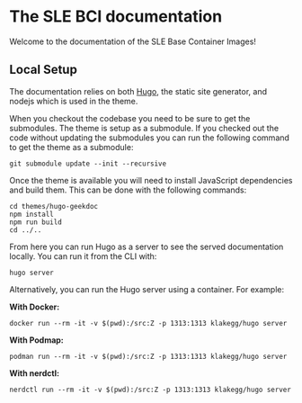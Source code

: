 # The SLE BCI documentation

Welcome to the documentation of the SLE Base Container Images!

## Local Setup

The documentation relies on both [Hugo](https://gohugo.io/), the static site generator, and nodejs which is used in the theme.

When you checkout the codebase you need to be sure to get the submodules. The theme is setup as a submodule. If you checked out the code without updating the submodules you can run the following command to get the theme as a submodule:

```console
git submodule update --init --recursive
```

Once the theme is available you will need to install JavaScript dependencies and build them. This can be done with the following commands:

```console
cd themes/hugo-geekdoc
npm install
npm run build
cd ../..
```

From here you can run Hugo as a server to see the served documentation locally. You can run it from the CLI with:

```console
hugo server
```

Alternatively, you can run the Hugo server using a container. For example:

**With Docker:**
```console
docker run --rm -it -v $(pwd):/src:Z -p 1313:1313 klakegg/hugo server
```

**With Podmap:**
```console
podman run --rm -it -v $(pwd):/src:Z -p 1313:1313 klakegg/hugo server
```

**With nerdctl:**
```console
nerdctl run --rm -it -v $(pwd):/src:Z -p 1313:1313 klakegg/hugo server
```
